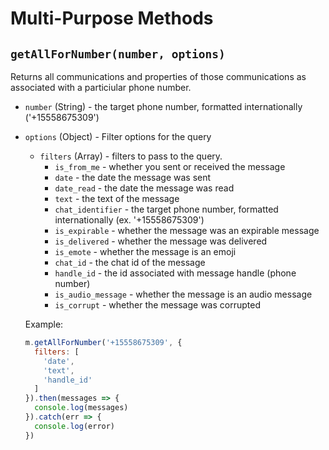 # Multi-Purpose Methods

## `getAllForNumber(number, options)`

Returns all communications and properties of those communications as associated with a particiular phone number.

* `number` (String) - the target phone number, formatted internationally ('+15558675309')
* `options` (Object) - Filter options for the query
  * `filters` (Array) - filters to pass to the query.
    * `is_from_me` - whether you sent or received the message
    * `date` - the date the message was sent
    * `date_read` - the date the message was read
    * `text` - the text of the message
    * `chat_identifier` - the target phone number, formatted internationally (ex. '+15558675309')
    * `is_expirable` - whether the message was an expirable message
    * `is_delivered` - whether the message was delivered
    * `is_emote` - whether the message is an emoji
    * `chat_id` - the chat id of the message
    * `handle_id` - the id associated with message handle (phone number)
    * `is_audio_message` - whether the message is an audio message
    * `is_corrupt` - whether the message was corrupted

  Example:

  ```js
  m.getAllForNumber('+15558675309', {
    filters: [
      'date',
      'text',
      'handle_id'
    ]
  }).then(messages => {
    console.log(messages)
  }).catch(err => {
    console.log(error)
  })
  ```